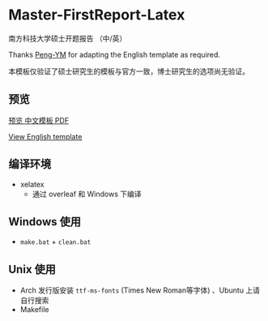 # Master-FirstReport-Latex

南方科技大学硕士开题报告 （中/英）

Thanks [Peng-YM](https://github.com/Peng-YM) for adapting the English template as required.

本模板仅验证了硕士研究生的模板与官方一致，博士研究生的选项尚无验证。

## 预览

[预览 中文模板 PDF](./main-cn.pdf)

[View English template](./main-en.pdf)

## 编译环境

* xelatex
  * 通过 overleaf 和 Windows 下编译

## Windows 使用

* `make.bat` + `clean.bat`

## Unix 使用

* Arch 发行版安装 `ttf-ms-fonts` (Times New Roman等字体) 、Ubuntu 上请自行搜索
* Makefile